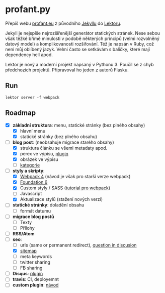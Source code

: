 # profant.py

Přepiš webu [profant.eu](https://www.profant.eu) z původního [Jekyllu](https://jekyllrb.com/) do [Lektoru](https://www.getlektor.com/).

Jekyll je nejspíše nejrozšířenější generátor statických stránek. Nese sebou však těžké břímě minulosti v podobě některých principů (velmi rozvolněný datový model) a komplikovanosti rozšiřování. Též je napsán v Ruby, což není můj oblíbený jazyk. Velmi často se setkávám s balíčky, které mají dependency hell apod.

Lektor je nový a moderní projekt napsaný v Pythonu 3. Poučil se z chyb předchozích projektů. Připravoval ho jeden z autorů Flasku.

## Run

`lektor server -f webpack`

## Roadmap

- [X] **základní struktura**: menu, statické stránky (bez plného obsahy)
  - [X] hlavní menu
  - [X] statické stránky (bez plného obsahu)
- [ ] **blog post**: (neobsahuje migrace starého obsahy)
  - [X] struktura článku se všemi metadaty apod.
  - [X] perex ve výpisu, [plugin](https://github.com/Andrew-Shay/lektor-read-full-post)
  - [X] obrázek ve výpisu
  - [ ] [kategorie](https://www.getlektor.com/docs/guides/categories/)
- [ ] **styly a skripty**:
  - [X] [Webpack 4](https://www.getlektor.com/docs/guides/webpack/) (návod je však pro starší verze webpack)
  - [X] [Foundation 6](https://foundation.zurb.com/)
  - [X] Custom styly / SASS ([tutorial pro webpack](https://dev.to/pixelgoo/how-to-configure-webpack-from-scratch-for-a-basic-website-46a5))
  - [ ] Javascript
  - [X] Aktualizace stylů (stažení nových verzí)
- [ ] **statické stránky**: doladění obsahu
  - [ ] formát datumu
- [ ] **migrace blog postů**
  - [ ] Texty
  - [ ] Přílohy
- [ ] **RSS/Atom**
- [ ] **seo**:
  - [ ] urls (same or permanent redirect), [question in discusion](https://www.getlektor.com/docs/guides/blog/)
  - [X] [sitemap](https://www.getlektor.com/docs/guides/sitemap/)
  - [ ] meta keywords
  - [ ] twitter sharing
  - [ ] FB sharing
- [ ] **Disqus**: [plugin](https://www.getlektor.com/plugins/lektor-disqus-comments/)
- [ ] **travis**: CI, deployemnt
- [ ] **custom plugin**: [návod](https://www.getlektor.com/docs/plugins/dev/)
